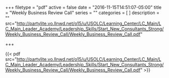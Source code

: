 +++
filetype = "pdf"
active = false
date = "2016-11-15T14:51:07-05:00"
title = "Weekly Business Review Call"
series = ""
categories = [
]
description = ""
src="http://partylite.vo.llnwd.net/o15/u/USOLC/Learning_Center/LC_Main/LC_Main_Leader_Academy/Leadership_Skills/Start_New_Consultants_Strong/Weekly_Business_Review_Call/Weekly_Business_Review_Call.pdf"

+++

{{< pdf src="http://partylite.vo.llnwd.net/o15/u/USOLC/Learning_Center/LC_Main/LC_Main_Leader_Academy/Leadership_Skills/Start_New_Consultants_Strong/Weekly_Business_Review_Call/Weekly_Business_Review_Call.pdf" >}}
